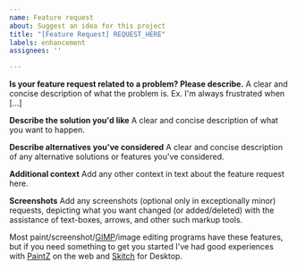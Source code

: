 ```yaml
---
name: Feature request
about: Suggest an idea for this project
title: "[Feature Request] REQUEST_HERE"
labels: enhancement
assignees: ''

---
```


**Is your feature request related to a problem? Please describe.**
A clear and concise description of what the problem is. Ex. I'm always frustrated when [...]

**Describe the solution you'd like**
A clear and concise description of what you want to happen.

**Describe alternatives you've considered**
A clear and concise description of any alternative solutions or features you've considered.

**Additional context**
Add any other context in text about the feature request here.

**Screenshots**
Add any screenshots (optional only in exceptionally minor) requests, depicting what you want changed (or added/deleted) with the assistance of text-boxes, arrows, and other such markup tools.

Most paint/screenshot/[GIMP](https://www.gimp.org)/image editing programs have these features, but if you need something to get you started I've had good experiences with [PaintZ](https://paintz.app) on the web and [Skitch](https://evernote.com/products/skitch) for Desktop.
